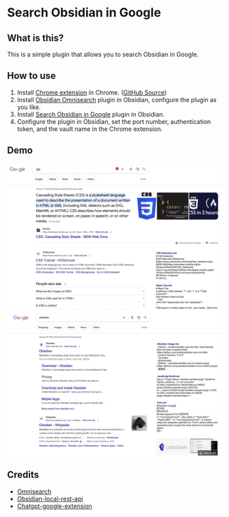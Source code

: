 # Search Obsidian in Google

## What is this?
This is a simple plugin that allows you to search Obsidian in Google.

## How to use
1. Install [Chrome extension](https://chrome.google.com/webstore/detail/search-obsidian-in-google/dkefnggaipjamcbnjdlapgilhlaikbme) in Chrome. ([GitHub Source](https://github.com/qazxcdswe123/search-obsidian-browser-extension))
2. Install [Obsidian Omnisearch](https://github.com/scambier/obsidian-omnisearch) plugin in Obsidian, configure the plugin as you like.
3. Install [Search Obsidian in Google](https://github.com/qazxcdswe123/search-obsidian-in-google) plugin in Obsidian.
4. Configure the plugin in Obsidian, set the port number, authentication token, and the vault name in the Chrome extension.

## Demo
![demo1](assets/img/demo1.jpg)
![demo2](assets/img/demo2.jpg)

## Credits
- [Omnisearch](https://github.com/scambier/obsidian-omnisearch)
- [Obsidian-local-rest-api](https://github.com/coddingtonbear/obsidian-local-rest-api/)
- [Chatgpt-google-extension](https://github.com/wong2/chatgpt-google-extension)